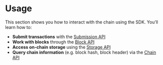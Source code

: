 # Usage

This section shows you how to interact with the chain using the SDK. You’ll learn how to:
- **Submit transactions** with the [Submission API](/usage/submission_api.md)
- **Work with blocks** through the [Block API](/usage/block_api.md)
- **Access on-chain storage** using the [Storage API](/usage/storage_api.md)
- **Query chain information** (e.g. block hash, block header) via the [Chain API](/usage/chain_api.md)
